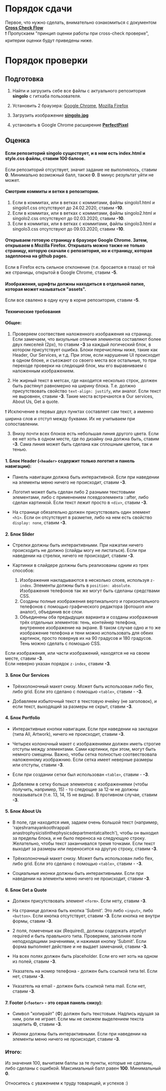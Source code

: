 # Порядок сдачи

Первое, что нужно сделать, внимательно ознакомиться с документом [**Cross Check Flow**](https://docs.rs.school/#/cross-check-flow)  
❗ Пропускаем "принцип оценки работы при cross-check проверке", критерии оценки будут приведены ниже.

# Порядок проверки

## Подготовка

1. Найти и загрузить себе все файлы с актуального репозитория **singolo** с гитхаба пользователя. 

2. Установить 2 браузера: [Google Chrome](https://www.google.com/chrome/?brand=CHBD&gclid=CjwKCAiA44LzBRB-EiwA-jJipLTNc8dHUlBxYSGG-TfLh7krKpS9gqe9kVAA0hV4pDFKdON4WcljshoC-48QAvD_BwE&gclsrc=aw.ds), [Mozilla Firefox](https://www.mozilla.org/en-US/firefox/new/)

3. Загрузить изображение [**singolo.jpg**](https://github.com/rolling-scopes-school/tasks/blob/master/tasks/markups/level-2/singolo/singolo.jpg)

4. установить в Google Chrome расширение [**PerfectPixel**](https://chrome.google.com/webstore/detail/perfectpixel-by-welldonec/dkaagdgjmgdmbnecmcefdhjekcoceebi)

## Оценка

#### Если репозиторий singolo существует, и в нем есть index.html и style.css файлы, ставим **100** балоов. 

Если репозиторий отсуствует, значит задание не выполнялось, ставим **0**. Минимально возможный балл, также **0**. В минус результат уйти не может. 

#### Смотрим коммиты и ветки в репозитории.  
1. Если в коммитах, или в ветках с коммитами, файлы singolo1.html и singolo1.сss отсутствуют до 24.02.2020, ставим **-10**.  
2. Если в коммитах, или в ветках с коммитами, файлы singolo2.html и singolo2.сss отсутствуют до 02.03.2020, ставим **-10**.  
3. Если в коммитах, или в ветках с коммитами, файлы singolo3.html и singolo3.сss отсутствуют до 09.03.2020, ставим **-10**.  

#### Открываем готовую страницу в браузере Google Chrome. Затем, открываем в Mozilla Firefox. Открывать можно также не только страницу, которую скачали с репозитория, но и страницу, которая задеплоена на github pages.  
Если в Firefox есть сильное отклонение (т.е. бросается в глаза) от той же страницы, открытой в Google Chrome, ставим **-5**.

#### Изображения, шрифты должны находиться в отдельной папке, которая может называться "assets".  
Если все свалено в одну кучу в корне репозитория, ставим **-5**.

#### Технические требования  

#### Общее:

1. Проверяем соотвествие наложенного изображения на страницу. Если замечаем, что визульные отличия элементов составляют более двух пикселей (2px), то ставим **-3** за каждый логический блок, в котором присутствует ошибка. Блоки перечислены ниже, такие как Header, Our Services, и т.д. При этом, если нарушение UI происходит в одном блоке, и съезжают со своего места все остальные, то при переходе проверки на следющий блок, мы его выравниваем с наложенным изображением.  

2. Не жирный текст в метсах, где находится несколько строк, должен быть растянут равномерно на ширину блока. Т.е. должно присутствовать свойство `text-align: justify`, или аналог. Если текст не выровнен, ставим **-3**. Такие места встречаются в Our services, About Us, Get a quote.  

❗ Исключение в первых двух пунктах составляет сам текст, а именно ширина слов и отступ между буквами. Их не учитываем при сопоставлении. 

3. Внизу почти всех блоков есть небольшая линия другого цвета. Если ее нет хоть в одном месте, где по дизайну она должна быть, ставим **-3**. Сама линия может быть сделана как сплошным цветом, так и тенью.

#### 1. Блок **Header** (`<header>` содержит только логотип и панель навигации):  

- Панель навигации должна быть интерактивной. Если при наведении на элементы меню ничего не происходит, ставим **-3**.  

- Логотип может быть сделан либо 2 разными текстовыми элементами, либо с применением псевдоэлемента ::after, либо сделан картинкой. Если текст лежит просто в `<div>`, ставим **-3**.  

- На странице обязательно должен присутствовать один элемент `<h1>`. Если он отсутствует в разметке, либо на нем есть свойство `display: none`, ставим **-3**.  

#### 2. Блок **Slider**  

- Стрелки должны быть интерактивными. При нажатии ничего происходить не должно (слайды могу не листаться). Если при наведении на стрелки, ничего не происходит, ставим **-3**.  

- Картинки в слайдере должны быть реализованы одним из трех способов:
  1. Изображения накладываются в несколько слоев, используя `z-index`. Элементы должны быть в `position: absolute`. Изображения телефонов так же могут быть сделаны средствами CSS.
  2. Созданы полные изображения вертикального и горизонтального телефонов с помощью графического редактора (фотошоп или аналог), объединив все слои.
  3. Объединены оба предыдущих варианта и созданы изображения трёх отдельных элементов: тень, контейнер телефона, внутреннее изображение на экране. В таком случае одно и то же изображение телефона и тени можно использовать для обеих картинок, просто повернув их на 90 градусов и 180 градусов. Тень можно сделать с помощью CSS.  
  
Если изображения, или части изображений, находятся не на своем месте, ставим **-3**.  
Если неверно указан порядок `z-index`, ставим **-3**.   

#### 3. Блок **Our Services**  

- Трёхколоночный макет снизу. Может быть использован либо flex, либо grid. Если это сделано с помощью `<table>`, ставим - **-3**.  

- Добавляем избыточный текст в текстовую ячейку (не заголовок), и если текст, выходящий за размеры не скрыт, ставим **-3**.  

#### 4. Блок **Portfolio**  

- Интерактивные кнопки навигации. Если при наведении на закладки (типа All, Artwork), ничего не происходит, ставим **-3**.  

- Четырех колоночный макет с изображениями должен иметь строгие отступы между элементами. Сами картинки, при этом, могут быть немного смещены. Важно, чтобы сетка полностью соотвествовала наложенному изображнию. Если сетка имеет неверные размеры или отступы, ставим **-3**.  

- Если при создании сетки был использован `<table>`, ставим - **-3**.  

- Добвляем в сетку больше элементов с изображениями (чтобы получить, например, 15) - то следющие за 12-м не должны показываться (т.е. 13, 14, 15 не видны). В противном случае, ставим **-3**.  

#### 5. Блок **About Us**  

- В поле, где находится имя, задаем очень большой текст (например, 'rajeshramayankoothrappali anastrophysicistinthephysicsdepartmentatcaltech'), чтобы он выходил за пределы блока, и не было переноса на следующую строку. Желательно, чтобы текст заканчивался тремя точками. Если текст выходит за размеры или переносится на другую строку, ставим **-3**.  

- Трёхколоночный макет снизу. Может быть использован либо flex, либо grid. Если это сделано с помощью `<table>`, ставим - **-3**.

- Социальные иконки должны быть интерактивными. Если при наведении на элементы меню ничего не происходит, ставим **-3**.  

#### 6. Блок **Get a Quote**  

- Должен присутствовать элемент `<form>`. Если нету, ставим **-3**.  

- На странице должна быть кнопка 'Submit'. Это либо `<input>`, либо `<button>`. Если кнопка отсутствует, ставим **-3**. Если кнопка не внутри формы, ставим **-3**.  

- 2 поля, помеченые как (Required), должны содержать атрибут required и быть правльного типа. Проверяем, заполняя поля неподходящими значениями, и нажимая кнопку 'Submit'. Если форма выполняет действие и не выдает замечаний, ставим **-3**.  

- На всех полях должен быть placeholder. Если его нет хоть на одном из полей, ставим **-3**.  

- Указатель на номер телефона - должен быть ссылкой типа tel. Если нет, ставим **-3**.  

- Указатель на email - должен быть ссылкой типа mail. Если нет, ставим **-3**.  

#### 7. **Footer** (`<footer>` - это серая панель снизу):

- Символ "копирайт" (©) должен быть текстовым. Надпись идущая за ним, роли не играет. Если мы не сможем выделением текста зацепить ©, ставим **-3**.  

- Иконки должны быть интерактивными. Если при наведении на элементы меню ничего не происходит, ставим **-3**.  

### Итого:  
Из значения 100, вычитаем баллы за те пункты, которые не сделаны, либо сделаны с ошибкой. Максимальный балл равен **100**. Минимальный **0**.

Относитесь с уважением к труду товарищей, и успехов :)
